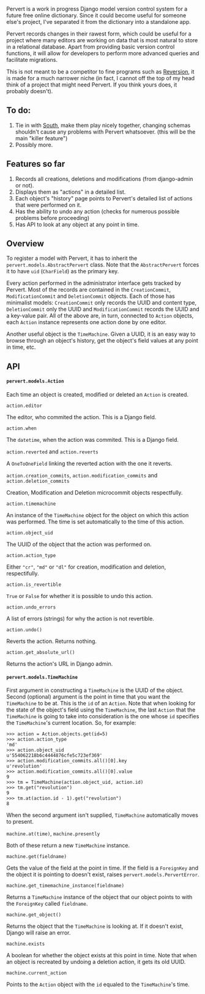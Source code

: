 Pervert is a work in progress Django model version control system for
a future free online dictionary. Since it could become useful for someone else's
project, I've separated it from the dictionary into a standalone app.

Pervert records changes in their rawest form, which could be useful for a project 
where many editors are working on data that is most natural to store in a 
relational database. Apart from providing basic version control functions, it will
allow for developers to perform more advanced queries and facilitate migrations.

This is not meant to be a competitor to fine programs such as [Reversion][1], it 
is made for a much narrower niche (in fact, I cannot off the top of my head 
think of a project that might need Pervert. If you think yours does, it probably
doesn't).

To do:
------
1. Tie in with [South][2], make them play nicely together, changing schemas shouldn't
cause any problems with Pervert whatsoever. (this will be the main "killer feature")
1. Possibly more.

Features so far
---------------

1. Records all creations, deletions and modifications (from django-admin or not).
1. Displays them as "actions" in a detailed list.
1. Each object's "history" page points to Pervert's detailed list of actions that
were performed on it.
1. Has the ability to undo any action (checks for numerous possible problems before 
proceeding)
1. Has API to look at any object at any point in time.

Overview
--------

To register a model with Pervert, it has to inherit the `pervert.models.AbstractPervert`
class. Note that the `AbstractPervert` forces it to have `uid` (`CharField`) as the primary key.

Every action performed in the administrator interface gets tracked by Pervert. Most of
the records are contained in the `CreationCommit`, `ModificationCommit` and 
`DeletionCommit` objects. Each of those has minimalist models: `CreationCommit` only
records the UUID and content type, `DeletionCommit` only the UUID and `ModificationCommit`
records the UUID and a key-value pair. All of the above are, in turn, connected to 
`Action` objects, each `Action` instance represents one action done by one editor.

Another useful object is the `TimeMachine`. Given a UUID, it is an easy way to browse
through an object's history, get the object's field values at any point in time, etc.

API
---

#### `pervert.models.Action`

Each time an object is created, modified or deleted an `Action` is created.

`action.editor`

The editor, who commited the action. This is a Django field.

`action.when`

The `datetime`, when the action was commited. This is a Django field.

 `action.reverted` and `action.reverts`

A `OneToOneField` linking the reverted action with the one it reverts.

 `action.creation_commits`, `action.modification_commits` and `action.deletion_commits`

Creation, Modification and Deletion microcommit objects respectfully.

 `action.timemachine`

An instance of the `TimeMachine` object for the object on which this action was performed.
The time is set automatically to the time of this action.

 `action.object_uid`

The UUID of the object that the action was performed on.

 `action.action_type`

Either `"cr"`, `"md"` or `"dl"` for creation, modification and deletion, respectifully.

 `action.is_revertible`

`True` or `False` for whether it is possible to undo this action.

 `action.undo_errors`

A list of errors (strings) for why the action is not revertible.

 `action.undo()`

Reverts the action. Returns nothing.

 `action.get_absolute_url()`

Returns the action's URL in Django admin.

#### `pervert.models.TimeMachine`

First argument in constructing a `TimeMachine` is the UUID of the object. Second (optional)
argument is the point in time that you want the `TimeMachine` to be at. This is the `id` of
an `Action`. Note that when looking for the state of the object's field using the `TimeMachine`,
the last `Action` that the `TimeMachine` is going to take into consideration is the one
whose `id` specifies the `TimeMachine`'s current location. So, for example:

    >>> action = Action.objects.get(id=5)
    >>> action.action_type
    'md'
    >>> action.object_uid
    u'554062218b6c4444876cfe5c723ef369'
    >>> action.modification_commits.all()[0].key
    u'revolution'
    >>> action.modification_commits.all()[0].value
    9
    >>> tm = TimeMachine(action.object_uid, action.id)
    >>> tm.get("revolution")
    9
    >>> tm.at(action.id - 1).get("revolution")
    8

When the second argument isn't supplied, `TimeMachine` automatically moves to present.

`machine.at(time)`, `machine.presently`

Both of these return a new `TimeMachine` instance.

`machine.get(fieldname)`

Gets the value of the field at the point in time. If the field is a `ForeignKey` and the object
it is pointing to doesn't exist, raises `pervert.models.PervertError`.

`machine.get_timemachine_instance(fieldname)`

Returns a `TimeMachine` instance of the object that our object points to with the `ForeignKey`
called `fieldname`.

`machine.get_object()`

Returns the object that the `TimeMachine` is looking at. If it doesn't exist, Django will raise
an error.

`machine.exists`

A boolean for whether the object exists at this point in time. Note that when an object is recreated
by undoing a deletion action, it gets its old UUID.

`machine.current_action`

Points to the `Action` object with the `id` equaled to the `TimeMachine`'s time.

[1]: http://code.google.com/p/django-reversion/ 
[2]: http://south.aeracode.org/

